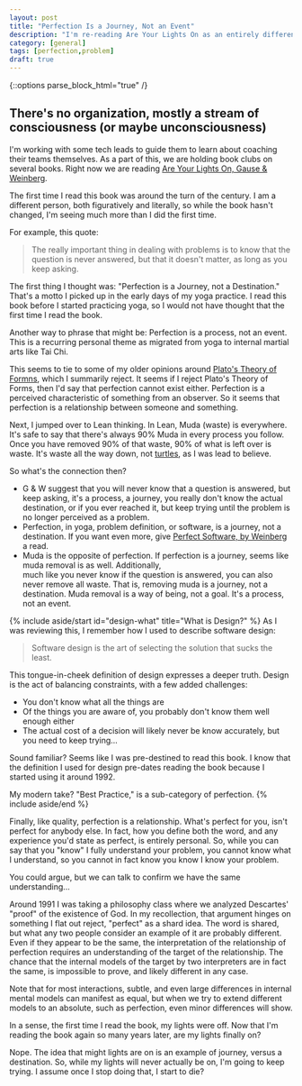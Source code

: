 ```yaml
---
layout: post
title: "Perfection Is a Journey, Not an Event"
description: "I'm re-reading Are Your Lights On as an entirely different person. An observation."
category: [general]
tags: [perfection,problem]
draft: true
---
```


{::options parse_block_html="true" /}
## There's no organization, mostly a stream of consciousness (or maybe unconsciousness)
I'm working with some tech leads to guide them to learn about coaching their teams themselves. As a part of this,
we are holding book clubs on several books. Right now we are reading [Are Your Lights On, Gause & Weinberg](https://leanpub.com/areyourlightson).

The first time I read this book was around the turn of the century. I am a different person, both figuratively and 
literally, so while the book hasn't changed, I'm seeing much more than I did the first time.

For example, this quote:
> The really important thing in dealing with problems is to know that the question is never answered, but that 
> it doesn't matter, as long as you keep asking.

The first thing I thought was: "Perfection is a Journey, not a Destination." That's a motto I picked up in the early
days of my yoga practice. I read this book before I started practicing yoga, so I would not have thought that the first 
time I read the book.

Another way to phrase that might be: Perfection is a process, not an event. This is a recurring personal theme
as migrated from yoga to internal martial arts like Tai Chi.

This seems to tie to some of my older opinions around [Plato's Theory of Formns](https://en.wikipedia.org/wiki/Theory_of_forms),
which I summarily reject. It seems if I reject Plato's Theory of Forms, then I'd say that perfection cannot exist either.
Perfection is a perceived characteristic of something from an observer. So it seems that perfection is a
relationship between someone and something.

Next, I jumped over to Lean thinking. In Lean, Muda (waste) is everywhere. It's safe to say that there's always 90% Muda
in every process you follow. Once you have removed 90% of that waste, 90% of what is left over is waste. It's waste all 
the way down, not [turtles](https://apilgriminnarnia.com/2014/03/26/turtles/), as I was lead to believe.

So what's the connection then?

* G & W suggest that you will never know that a question is answered, but keep asking, it's a process, a journey, you 
  really don't know the actual destination, or if you ever reached it, but keep trying until the problem is no longer 
  perceived as a problem.
* Perfection, in yoga, problem definition, or software, is a journey, not a destination. If you want even more, 
  give [Perfect Software, by Weinberg](https://leanpub.com/perfectsoftware) a read.
* Muda is the opposite of perfection. If perfection is a journey, seems like muda removal is as well. Additionally,  
  much like you never know if the question is answered, you can also never remove all waste. That is, removing
  muda is a journey, not a destination. Muda removal is a way of being, not a goal. It's a process, not an event.

{% include aside/start id="design-what" title="What is Design?" %}
As I was reviewing this, I remember how I used to describe software design:
> Software design is the art of selecting the solution that sucks the least.

This tongue-in-cheek definition of design expresses a deeper truth. Design is the act of balancing constraints, with a 
few added challenges:
* You don't know what all the things are
* Of the things you are aware of, you probably don't know them well enough either
* The actual cost of a decision will likely never be know accurately, but you need to keep trying...

Sound familiar? Seems like I was pre-destined to read this book. I know that the definition I used for design
pre-dates reading the book because I started using it around 1992.

My modern take? "Best Practice," is a sub-category of perfection.
{% include aside/end %}
  
Finally, like quality, perfection is a relationship. What's perfect for you, isn't perfect for anybody else. In fact,
how you define both the word, and any experience you'd state as perfect, is entirely personal. So, while you can say
that you "know" I fully understand your problem, you cannot know what I understand, so you cannot in fact know you know
I know your problem. 

You could argue, but we can talk to confirm we have the same understanding...

Around 1991 I was taking a philosophy class where we analyzed Descartes' "proof" of the existence of God. In my 
recollection, that argument hinges on something I flat out reject, "perfect" as a shard idea. The word is shared,
but what any two people consider an example of it are probably different. Even if they appear to be the same, the
interpretation of the relationship of perfection requires an understanding of the target of the relationship. The chance
that the internal models of the target by two interpreters are in fact the same, is impossible to prove, and likely
different in any case. 

Note that for most interactions, subtle, and even large differences in internal mental models can manifest as equal, 
but when we try to extend different models to an absolute, such as perfection, even minor differences will show.

In a sense, the first time I read the book, my lights were off. Now that I'm reading the book again so many years later,
are my lights finally on?

Nope. The idea that might lights are on is an example of journey, versus a destination. So, while my lights will
never actually be on, I'm going to keep trying. I assume once I stop doing that, I start to die?